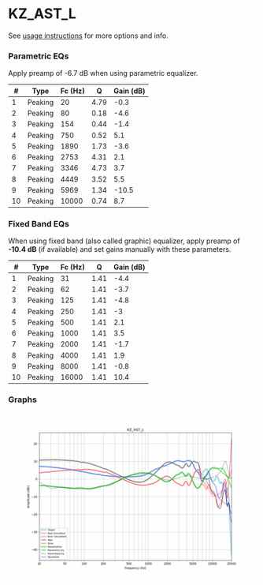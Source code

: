 # KZ_AST_L
See [usage instructions](https://github.com/jaakkopasanen/AutoEq#usage) for more options and info.

### Parametric EQs
Apply preamp of -6.7 dB when using parametric equalizer.

|   # | Type    |   Fc (Hz) |    Q |   Gain (dB) |
|-----|---------|-----------|------|-------------|
|   1 | Peaking |        20 | 4.79 |        -0.3 |
|   2 | Peaking |        80 | 0.18 |        -4.6 |
|   3 | Peaking |       154 | 0.44 |        -1.4 |
|   4 | Peaking |       750 | 0.52 |         5.1 |
|   5 | Peaking |      1890 | 1.73 |        -3.6 |
|   6 | Peaking |      2753 | 4.31 |         2.1 |
|   7 | Peaking |      3346 | 4.73 |         3.7 |
|   8 | Peaking |      4449 | 3.52 |         5.5 |
|   9 | Peaking |      5969 | 1.34 |       -10.5 |
|  10 | Peaking |     10000 | 0.74 |         8.7 |

### Fixed Band EQs
When using fixed band (also called graphic) equalizer, apply preamp of **-10.4 dB** (if available) and set gains manually with these parameters.

|   # | Type    |   Fc (Hz) |    Q |   Gain (dB) |
|-----|---------|-----------|------|-------------|
|   1 | Peaking |        31 | 1.41 |        -4.4 |
|   2 | Peaking |        62 | 1.41 |        -3.7 |
|   3 | Peaking |       125 | 1.41 |        -4.8 |
|   4 | Peaking |       250 | 1.41 |        -3   |
|   5 | Peaking |       500 | 1.41 |         2.1 |
|   6 | Peaking |      1000 | 1.41 |         3.5 |
|   7 | Peaking |      2000 | 1.41 |        -1.7 |
|   8 | Peaking |      4000 | 1.41 |         1.9 |
|   9 | Peaking |      8000 | 1.41 |        -0.8 |
|  10 | Peaking |     16000 | 1.41 |        10.4 |

### Graphs
![](./KZ_AST_L.png)
